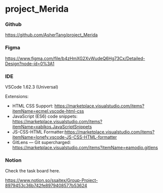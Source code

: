 # project_Merida

### Github

https://github.com/AsherTang/project_Merida



### Figma

https://www.figma.com/file/b4zHmXG2XvWudeQ6Hg73Cx/Detailed-Design?node-id=0%3A1



### IDE

VSCode 1.62.3 (Universal)

Extensions:

- HTML CSS Support: https://marketplace.visualstudio.com/items?itemName=ecmel.vscode-html-css
- JavaScript (ES6) code snippets: https://marketplace.visualstudio.com/items?itemName=xabikos.JavaScriptSnippets
- JS-CSS-HTML Formatter:https://marketplace.visualstudio.com/items?itemName=lonefy.vscode-JS-CSS-HTML-formatter
- GitLens — Git supercharged: https://marketplace.visualstudio.com/items?itemName=eamodio.gitlens



### Notion

Check the task board here.

https://www.notion.so/ssaitex/Group-Project-8979453c36b742fe8979408577b53624